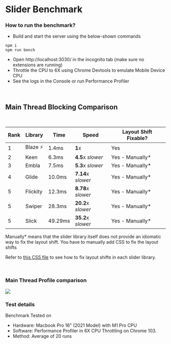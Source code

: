 # Slider Benchmark

### How to run the benchmark?

- Build and start the server using the below-shown commands

```
npm i
npm run bench
```

- Open http://localhost:3030/ in the incognito tab (make sure no extensions are running)
- Throttle the CPU to 6X using Chrome Devtools to emulate Mobile Device CPU
- See the logs in the Console or run Performance Profiler

<br/>

## Main Thread Blocking Comparison

<br/>

| Rank | Library   | Time    | Speed              | Layout Shift Fixable? |
| ---- | --------- | ------- | ------------------ | --------------------- |
| 1    | Blaze ⚡️ | 1.4ms   | **1**x             | Yes                   |
| 2    | Keen      | 6.3ms   | **4.5**x _slower_  | Yes - Manually\*      |
| 3    | Embla     | 7.5ms   | **5.3**x _slower_  | Yes - Manually\*      |
| 4    | Glide     | 10.0ms  | **7.14**x _slower_ | Yes - Manually\*      |
| 5    | Flickity  | 12.3ms  | **8.78**x _slower_ | Yes - Manually\*      |
| 5    | Swiper    | 28.3ms  | **20.2**x _slower_ | Yes - Manually\*      |
| 5    | Slick     | 49.29ms | **35.2**x _slower_ | Yes - Manually\*      |

Manually\* means that the slider library itself does not provide an idiomatic way to fix the layout shift. You have to manually add CSS to fix the layout shifts

Refer to [this CSS file](https://github.com/blaze-slider/blaze-slider/tree/main/benchmark/src/layout-shift-fixes.css) to see how to fix layout shifts in each slider library.

<br/>

### Main Thread Profile comparison

<img src='https://raw.githubusercontent.com/blaze-slider/blaze-slider/main/assets/blocking.png'/>

### Test details

Benchmark Tested on

- Hardware: Macbook Pro 16" (2021 Model) with M1 Pro CPU
- Software: Performance Profiler in 6X CPU Throttling on Chrome 103.
- Method: Average of 20 runs
